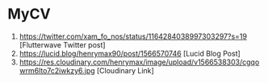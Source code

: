 # MyCV
1. https://twitter.com/xam_fo_nos/status/1164284038997303297?s=19 [Flutterwave Twitter post]
2. https://lucid.blog/henrymax90/post/1566570746 [Lucid Blog Post]
3. https://res.cloudinary.com/henrymax/image/upload/v1566538303/cgqowrm6lto7c2iwkzy6.jpg [Cloudinary Link]
